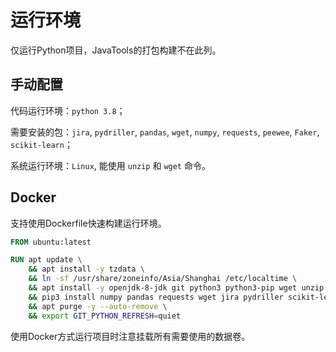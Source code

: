 # 运行环境

仅运行Python项目，JavaTools的打包构建不在此列。

## 手动配置

代码运行环境：`python 3.8`；

需要安装的包：`jira`, `pydriller`, `pandas`, `wget`, `numpy`, `requests`, `peewee`, `Faker`, `scikit-learn`；

系统运行环境：`Linux`, 能使用 `unzip` 和 `wget` 命令。

## Docker

支持使用Dockerfile快速构建运行环境。

```dockerfile
FROM ubuntu:latest

RUN apt update \
    && apt install -y tzdata \
    && ln -sf /usr/share/zoneinfo/Asia/Shanghai /etc/localtime \
    && apt install -y openjdk-8-jdk git python3 python3-pip wget unzip \
    && pip3 install numpy pandas requests wget jira pydriller scikit-learn flask peewee Faker\
    && apt purge -y --auto-remove \
    && export GIT_PYTHON_REFRESH=quiet
```

使用Docker方式运行项目时注意挂载所有需要使用的数据卷。
